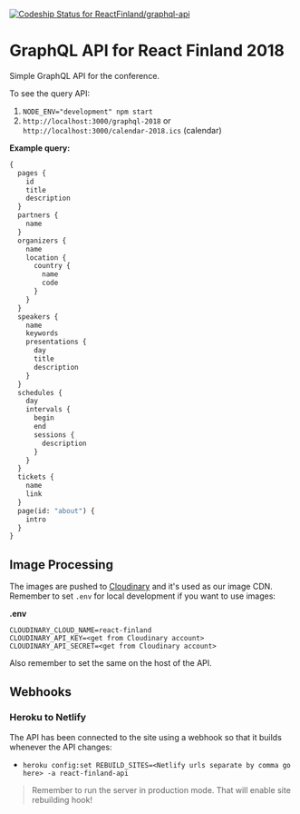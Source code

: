 [![Codeship Status for ReactFinland/graphql-api](https://app.codeship.com/projects/f27d4b30-0088-0137-84e3-2ae3d6f1076b/status?branch=master)](/projects/324651)

# GraphQL API for React Finland 2018

Simple GraphQL API for the conference.

To see the query API:

1.  `NODE_ENV="development" npm start`
2.  `http://localhost:3000/graphql-2018` or `http://localhost:3000/calendar-2018.ics` (calendar)

**Example query:**

```graphql
{
  pages {
    id
    title
    description
  }
  partners {
    name
  }
  organizers {
    name
    location {
      country {
        name
        code
      }
    }
  }
  speakers {
    name
    keywords
    presentations {
      day
      title
      description
    }
  }
  schedules {
    day
    intervals {
      begin
      end
      sessions {
        description
      }
    }
  }
  tickets {
    name
    link
  }
  page(id: "about") {
    intro
  }
}
```

## Image Processing

The images are pushed to [Cloudinary](https://cloudinary.com/) and it's used as our image CDN. Remember to set `.env` for local development if you want to use images:

**.env**

```
CLOUDINARY_CLOUD_NAME=react-finland
CLOUDINARY_API_KEY=<get from Cloudinary account>
CLOUDINARY_API_SECRET=<get from Cloudinary account>
```

Also remember to set the same on the host of the API.

## Webhooks

### Heroku to Netlify

The API has been connected to the site using a webhook so that it builds whenever the API changes:

- `heroku config:set REBUILD_SITES=<Netlify urls separate by comma go here> -a react-finland-api`

> Remember to run the server in production mode. That will enable site rebuilding hook!
